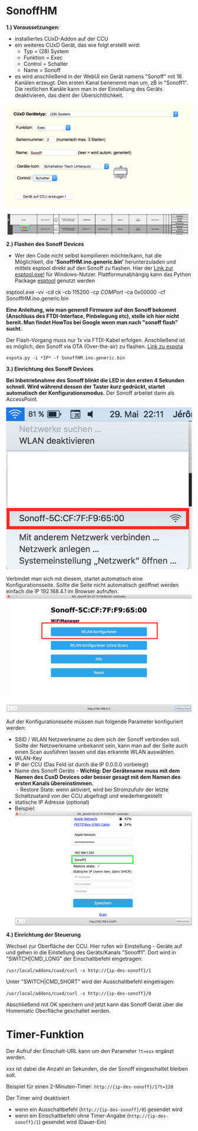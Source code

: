 # SonoffHM

**1.) Voraussetzungen:** 
  - installiertes CUxD-Addon auf der CCU
  - ein weiteres CUxD Gerät, das wie folgt erstellt wird:
    - Typ = (28) System
    - Funktion = Exec
    - Control = Schalter
    - Name = Sonoff    
  - es wird anschließend in der WebUI ein Gerät namens "Sonoff" mit 16 Kanälen erzeugt. Den ersten Kanal benenennt man um, zB in "Sonoff1". Die restlichen Kanäle kann man in der Einstellung des Geräts deaktivieren, das dient der Übersichtlichkeit.
 
 ![cuxddev](Images/CCU_CUxD_sonoff_anlegen.png)    
  
  ![cuxddevname](Images/CCU_Geraetebenennung.png)  


**2.) Flashen des Sonoff Devices** 
  - Wer den Code nicht selbst kompilieren möchte/kann, hat die Möglichkeit, die **'SonoffHM.ino.generic.bin'** herunterzuladen und mittels esptool direkt auf den Sonoff zu flashen. Hier der [Link zur esptool.exe!](https://github.com/thekikz/esptool/blob/master/esptool.exe) für Windows-Nutzer. Plattformunabhängig kann das Python Package [esptool](https://pypi.python.org/pypi/esptool/) genutzt werden 
  
  esptool.exe -vv -cd ck -cb 115200 -cp *COMPort* -ca 0x00000 -cf SonoffHM.ino.generic.bin

**Eine Anleitung, wie man generell Firmware auf den Sonoff bekommt (Anschluss des FTDI-Interface, Pinbelegung etc), stelle ich hier   nicht bereit. Man findet HowTos bei Google wenn man nach "sonoff flash" sucht.**

Der Flash-Vorgang muss nur 1x via FTDI-Kabel erfolgen. Anschließend ist es möglich, den Sonoff via OTA (Over-the-air) zu flashen. [Link zu espota](https://github.com/esp8266/Arduino/tree/master/tools)
    
    espota.py -i *IP* -f SonoffHM.ino.generic.bin 

**3.) Einrichtung des Sonoff Devices**

  **Bei Inbetriebnahme des Sonoff blinkt die LED in den ersten 4 Sekunden schnell.
  Wird während dessen der Taster *kurz* gedrückt, startet automatisch der Konfigurationsmodus.**
  Der Sonoff arbeitet dann als AccessPoint. 
  
  ![config1](Images/Sonoff-ConfigMode1.png)
  

  Verbindet man sich mit diesem, startet automatisch eine Konfigurationsseite. Sollte die Seite nicht automatisch geöffnet werden einfach die IP 192.168.4.1 im Browser aufrufen.
    ![config2](Images/Sonoff-ConfigMode2.png)

  Auf der Konfigurationsseite müssen nun folgende Parameter konfiguriert werden:
  - SSID / WLAN Netzwerkname zu dem sich der Sonoff verbinden soll. Sollte der Netzwerkname unbekannt sein, kann man auf der Seite auch einen Scan ausführen lassen und das erkannte WLAN auswählen.
  - WLAN-Key
  - IP der CCU (Das Feld ist durch die IP 0.0.0.0 vorbelegt)
  - Name des Sonoff Geräts - 
    **Wichtig: Der Gerätename muss mit dem Namen des CuxD Devices oder besser gesagt mit dem Namen des ersten Kanals übereinstimmen.**    
  - Restore State: wenn aktiviert, wird bei Stromzufuhr der letzte Schaltzustand von der CCU abgefragt und wiederhergestellt
  - statische IP Adresse (optional)
  - Beispiel:
      ![config3](Images/Sonoff-ConfigMode3.png)


  
**4.) Einrichtung der Steuerung**

  Wechsel zur Oberfläche der CCU. Hier rufen wir Einstellung - Geräte auf und gehen in die Einstellung des Geräts/Kanals "Sonoff1".
  Dort wird in "SWITCH|CMD_LONG" der Einschaltbefehl eingetragen:
  
  ```/usr/local/addons/cuxd/curl -s http://{ip-des-sonoff}/1```
  
  Unter "SWITCH|CMD_SHORT" wird der Ausschaltbefehl eingetragen:
  
  ```/usr/local/addons/cuxd/curl -s http://{ip-des-sonoff}/0```
 
  Abschließend mit OK speichern und jetzt kann das Sonoff Gerät über die Homematic Oberfläche geschaltet werden.
  
  
  
# Timer-Funktion
Der Aufruf der Einschalt-URL kann um den Parameter `?t=xxx` ergänzt werden.

xxx ist dabei die Anzahl an Sekunden, die der Sonoff eingeschaltet bleiben soll.

Beispiel für einen 2-Minuten-Timer:
`http://{ip-des-sonoff}/1?t=120`

Der Timer wird deaktiviert
  - wenn ein Ausschaltbefehl (`http://{ip-des-sonoff}/0`) gesendet wird
  - wenn ein Einschaltbefehl ohne Timer-Angabe (`http://{ip-des-sonoff}/1`) gesendet wird (Dauer-Ein)
